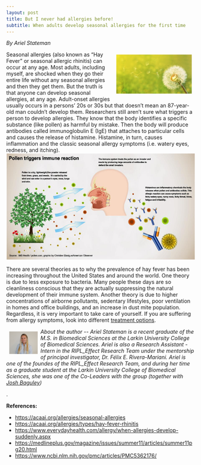 ```yaml
---
layout: post
title: But I never had allergies before!
subtitle: When adults develop seasonal allergies for the first time
---
```


*By Ariel Stateman*

<img src="/img/seasonal-allergies.png" alt="Seasonal Allergies" align="right" style="width: 40%; height: 30%; margin:8px">
Seasonal allergies (also known as “Hay Fever” or seasonal allergic rhinitis) can occur at any age. Most adults, including myself, are shocked when they go their entire life without any seasonal allergies and then they get them. But the truth is that anyone can develop seasonal allergies, at any age. Adult-onset allergies usually occurs in a persons’ 20s or 30s but that doesn’t mean an 87-year-old man couldn’t develop them. Researchers still aren’t sure what triggers a person to develop allergies. They know that the body identifies a specific substance (like pollen) as harmful by mistake. Then the body will produce antibodies called immunoglobulin E (IgE) that attaches to particular cells and causes the release of histamine. Histamine, in turn, causes inflammation and the classic seasonal allergy symptoms (i.e. watery eyes, redness, and itching). 

<img src="/img/seasonal-allergies2.png" alt="Pollen triggers immune reaction" class="inline"/>

There are several theories as to why the prevalence of hay fever has been increasing throughout the United States and around the world. One theory is due to less exposure to bacteria. Many people these days are so cleanliness conscious that they are actually suppressing the natural development of their immune system. Another theory is due to higher concentrations of airborne pollutants, sedentary lifestyles, poor ventilation in homes and office buildings, and an increase in dust mite population. Regardless, it is very important to take care of yourself. If you are suffering from allergy symptoms, look into different <a href="https://www.riplrt.com/2019-02-13-allergy-treatment-options/" target="_blank"> treatment options</a>. 


<img src="/img/Ariel.jpg" alt="Ariel Stateman" align="left" style="width: 15%; height: 15%; margin:8px">
<p><i>About the author -- Ariel Stateman is a recent graduate of the M.S. in Biomedical Sciences at the Larkin University College of Biomedical Sciences. Ariel is also a Research Assistant - Intern in the RIPL_Effect Research Team under the mentorship of principal investigator, Dr. Félix E. Rivera-Mariani. Ariel is one of the foundes of the RIPL_Effect Research Team, and during her time as a graduate student at the Larkin University College of Biomedical Sciences, she was one of the Co-Leaders with the group (together with <a href="https://www.riplrt.com/members/#Joshua%20Baguley" target="_blank"> Josh Baguley</a>) </i></p>.


**References:**

- https://acaai.org/allergies/seasonal-allergies
- https://acaai.org/allergies/types/hay-fever-rhinitis
- https://www.everydayhealth.com/allergy/when-allergies-develop-suddenly.aspx
- https://medlineplus.gov/magazine/issues/summer11/articles/summer11pg20.html
- https://www.ncbi.nlm.nih.gov/pmc/articles/PMC5362176/
